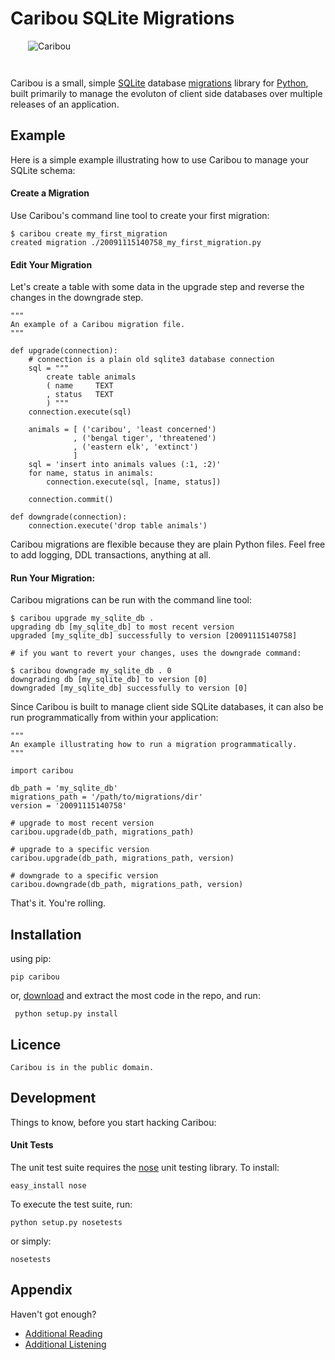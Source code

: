 Caribou SQLite Migrations
=========================

<div style="left: right; padding: 0px 0px 2em 2em">
    <img src="http://imgur.com/DySrz.jpg" alt="Caribou" />
</div>

Caribou is a small, simple [SQLite][sqlite] database [migrations][rails] 
library for [Python][python], built primarily to manage the evoluton of client
side databases over multiple releases of an application.

  [rails]:http://guides.rubyonrails.org/migrations.html 
  [python]: http://python.org/
  [sqlite]: https://sqlite.org/

Example
-------

Here is a simple example illustrating how to use Caribou to manage your SQLite
schema:

#### Create a Migration

Use Caribou's command line tool to create your first migration:
    
    $ caribou create my_first_migration
    created migration ./20091115140758_my_first_migration.py

#### Edit Your Migration

Let's create a table with some data in the upgrade step and reverse the changes
in the downgrade step.

    """
    An example of a Caribou migration file.
    """

    def upgrade(connection):
        # connection is a plain old sqlite3 database connection
        sql = """
            create table animals
            ( name     TEXT
            , status   TEXT
            ) """
        connection.execute(sql)
        
        animals = [ ('caribou', 'least concerned')
                  , ('bengal tiger', 'threatened')
                  , ('eastern elk', 'extinct')
                  ]
        sql = 'insert into animals values (:1, :2)'
        for name, status in animals:
            connection.execute(sql, [name, status])
    
        connection.commit()
    
    def downgrade(connection):
        connection.execute('drop table animals')

Caribou migrations are flexible because they are plain Python files. Feel free
to add logging, DDL transactions, anything at all. 

#### Run Your Migration:

Caribou migrations can be run with the command line tool:

    $ caribou upgrade my_sqlite_db .
    upgrading db [my_sqlite_db] to most recent version
    upgraded [my_sqlite_db] successfully to version [20091115140758]

    # if you want to revert your changes, uses the downgrade command:

    $ caribou downgrade my_sqlite_db . 0
    downgrading db [my_sqlite_db] to version [0]
    downgraded [my_sqlite_db] successfully to version [0]

Since Caribou is built to manage client side SQLite databases, it can also be
run programmatically from within your application:

    """
    An example illustrating how to run a migration programmatically.
    """
    
    import caribou
    
    db_path = 'my_sqlite_db' 
    migrations_path = '/path/to/migrations/dir'
    version = '20091115140758'
    
    # upgrade to most recent version
    caribou.upgrade(db_path, migrations_path)
    
    # upgrade to a specific version
    caribou.upgrade(db_path, migrations_path, version)
    
    # downgrade to a specific version
    caribou.downgrade(db_path, migrations_path, version)

That's it. You're rolling.

Installation
------------

using pip:

    pip caribou

or, [download][download] and extract the most code in the repo, and
run:

     python setup.py install

[download]:http://github.com/clutchski/caribou/archives/master

Licence
--------

    Caribou is in the public domain.

Development
-----------

Things to know, before you start hacking Caribou:

#### Unit Tests

The unit test suite requires the [nose][nose] unit testing library. To install:

    easy_install nose

To execute the test suite, run:

    python setup.py nosetests

or simply:

    nosetests

[nose]:http://nose.readthedocs.io/en/latest/

Appendix
--------

Haven't got enough?

* [Additional Reading][migration]
* [Additional Listening][music]

[migration]: http://en.wikipedia.org/wiki/Caribou#Migration
[music]: http://www.myspace.com/cariboumanitoba

